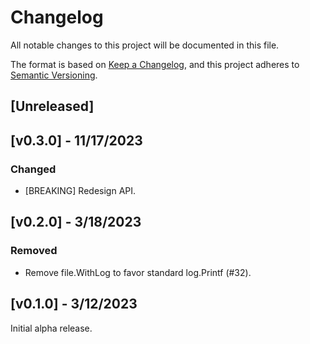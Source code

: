# Changelog

All notable changes to this project will be documented in this file.

The format is based on [Keep a Changelog](https://keepachangelog.com/en/1.0.0/), and this project adheres
to [Semantic Versioning](https://semver.org/spec/v2.0.0.html).

## [Unreleased]

## [v0.3.0] - 11/17/2023

### Changed

- [BREAKING] Redesign API.

## [v0.2.0] - 3/18/2023

### Removed

- Remove file.WithLog to favor standard log.Printf (#32).

## [v0.1.0] - 3/12/2023

Initial alpha release.
